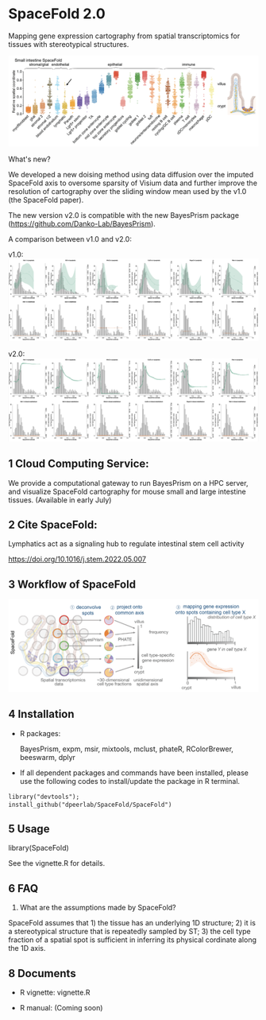 SpaceFold 2.0
========

Mapping gene expression cartography from spatial transcriptomics for tissues with stereotypical structures.

<img src="img/SI.png">

What's new?

We developed a new doising method using data diffusion over the imputed SpaceFold axis to oversome sparsity of Visium data and further improve the resolution of cartography over the sliding window mean used by the v1.0 (the SpaceFold paper).   

The new version v2.0 is compatible with the new BayesPrism package (https://github.com/Danko-Lab/BayesPrism).


A comparison between v1.0 and v2.0:

v1.0:
<img src="img/v1.0.png">

v2.0:
<img src="img/v2.0.png">

1 Cloud Computing Service:
---------------

We provide a computational gateway to run BayesPrism on a HPC server, and visualize SpaceFold cartography for mouse small and large intestine tissues. (Available in early July)


2 Cite SpaceFold:
-----------

Lymphatics act as a signaling hub to regulate intestinal stem cell activity

https://doi.org/10.1016/j.stem.2022.05.007

3 Workflow of SpaceFold
--------

<img src="img/workflow.png">

4 Installation
--------

* R packages:
	
	BayesPrism, expm, msir, mixtools, mclust, phateR, RColorBrewer, beeswarm, dplyr

* If all dependent packages and commands have been installed, please use the following codes to install/update the package in R terminal. 

```````
library("devtools");
install_github("dpeerlab/SpaceFold/SpaceFold")
```````


5 Usage
----------
library(SpaceFold)

See the vignette.R for details.

	
6 FAQ 
----------------------------------------------------------------------
1) What are the assumptions made by SpaceFold?

SpaceFold assumes that 1) the tissue has an underlying 1D structure; 2) it is a  stereotypical structure that is repeatedly sampled by ST; 3) the cell type fraction of a spatial spot is sufficient in inferring its physical cordinate along the 1D axis.


8 Documents
----------

* R vignette:
vignette.R


* R manual:
 (Coming soon)
